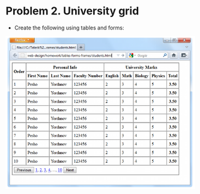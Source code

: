 Problem 2. University grid
=====================

*	Create the following using tables and forms:

![picture2](./resources/task2.png)